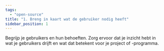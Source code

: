```yaml
---
tags:
  - "open-source"
title: "1. Breng in kaart wat de gebruiker nodig heeft"
sidebar_position: 1
---
```


Begrijp je gebruikers en hun behoeften. Zorg ervoor dat je inzicht hebt in wat je gebruikers drijft en wat dat betekent voor je project of -programma.

